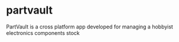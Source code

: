 # partvault
PartVault is a cross platform app developed for managing a hobbyist electronics components stock 
